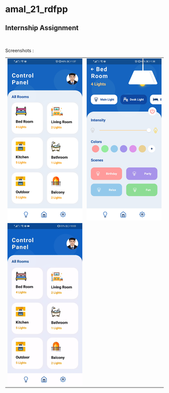 # amal_21_rdfpp
## Internship Assignment

<br><br>
Screenshots : 
<table>
  <tr>
    <td><img src="https://github.com/Amal4m41/AMAL_21_RDFPP/blob/master/ss/ss1.jpg"/></td>
    <td><img src="https://github.com/Amal4m41/AMAL_21_RDFPP/blob/master/ss/ss2.jpg" /></td>
  </tr>
  <tr>
    <td><img src="https://github.com/Amal4m41/AMAL_21_RDFPP/blob/master/ss/demo_gif.gif"/></td>
  </tr>
</table>


